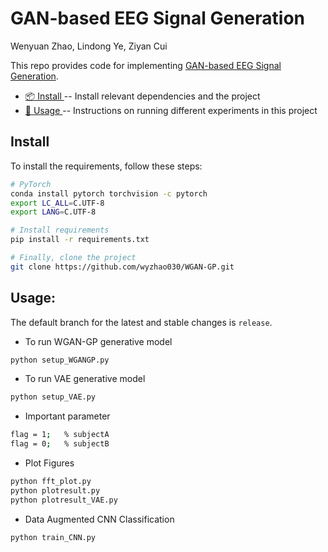 # GAN-based EEG Signal Generation

Wenyuan Zhao, Lindong Ye, Ziyan Cui

This repo provides code for implementing [GAN-based EEG Signal Generation](https://github.com/wyzhao030/WGAN-GP/blob/main/GAN-based_algorithm_for_EEG_signals.pdf).

* [📦 Install ](#install) -- Install relevant dependencies and the project
* [🔧 Usage ](#usage) -- Instructions on running different experiments in this project

## Install 
To install the requirements, follow these steps:
```bash
# PyTorch
conda install pytorch torchvision -c pytorch
export LC_ALL=C.UTF-8
export LANG=C.UTF-8

# Install requirements
pip install -r requirements.txt

# Finally, clone the project
git clone https://github.com/wyzhao030/WGAN-GP.git
```

## Usage:
The default branch for the latest and stable changes is `release`. 

* To run WGAN-GP generative model
```bash
python setup_WGANGP.py
```

* To run VAE generative model
```bash
python setup_VAE.py
```

* Important parameter
```bash
flag = 1;   % subjectA
flag = 0;   % subjectB
```

* Plot Figures
```bash
python fft_plot.py
python plotresult.py
python plotresult_VAE.py
```

* Data Augmented CNN Classification
```bash
python train_CNN.py
```






